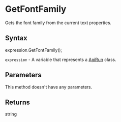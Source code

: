 # GetFontFamily

Gets the font family from the current text properties.

## Syntax

expression.GetFontFamily();

`expression` - A variable that represents a [ApiRun](../ApiRun.md) class.

## Parameters

This method doesn't have any parameters.

## Returns

string